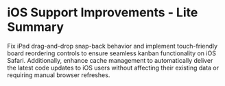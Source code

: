 # iOS Support Improvements - Lite Summary

Fix iPad drag-and-drop snap-back behavior and implement touch-friendly board reordering controls to ensure seamless kanban functionality on iOS Safari. Additionally, enhance cache management to automatically deliver the latest code updates to iOS users without affecting their existing data or requiring manual browser refreshes.
